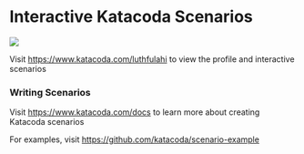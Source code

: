 # Interactive Katacoda Scenarios

[![](http://shields.katacoda.com/katacoda/luthfulahi/count.svg)](https://www.katacoda.com/luthfulahi "Get your profile on Katacoda.com")

Visit https://www.katacoda.com/luthfulahi to view the profile and interactive scenarios

### Writing Scenarios
Visit https://www.katacoda.com/docs to learn more about creating Katacoda scenarios

For examples, visit https://github.com/katacoda/scenario-example

